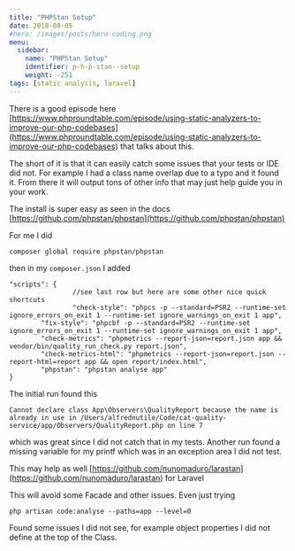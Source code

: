 ```yaml
---
title: "PHPStan Setup"
date: 2018-08-05
#hero: /images/posts/hero-coding.png
menu:
  sidebar:
    name: "PHPStan Setup"
    identifier: p-h-p-stan--setup
    weight: -251
tags: [static analysis, laravel]
---
```


There is a good episode here [https://www.phproundtable.com/episode/using-static-analyzers-to-improve-our-php-codebases](https://www.phproundtable.com/episode/using-static-analyzers-to-improve-our-php-codebases) that talks about this.

The short of it is that it can easily catch some issues that your tests or IDE did not. For example I had a class name overlap due to a typo and it found it.  From there it will output tons of other info that may just help guide you in your work.

The install is super easy as seen in the docs [https://github.com/phpstan/phpstan](https://github.com/phpstan/phpstan)

For me I did

```
composer global require phpstan/phpstan
```

then in my `composer.json` I added 

```
"scripts": {
				//see last row but here are some other nice quick shortcuts
				"check-style": "phpcs -p --standard=PSR2 --runtime-set ignore_errors_on_exit 1 --runtime-set ignore_warnings_on_exit 1 app",
        "fix-style": "phpcbf -p --standard=PSR2 --runtime-set ignore_errors_on_exit 1 --runtime-set ignore_warnings_on_exit 1 app",
        "check-metrics": "phpmetrics --report-json=report.json app && vendor/bin/quality_run_check.py report.json",
        "check-metrics-html": "phpmetrics --report-json=report.json --report-html=report app && open report/index.html",
        "phpstan": "phpstan analyse app"
}
```

The initial run found this 

```
Cannot declare class App\Observers\QualityReport because the name is already in use in /Users/alfrednutile/Code/cat-quality-service/app/Observers/QualityReport.php on line 7
```

which was great since I did not catch that in my tests. Another run found a missing variable for my printf which was in an exception area I did not test.

This may help as well [https://github.com/nunomaduro/larastan](https://github.com/nunomaduro/larastan) for Laravel

This will avoid some Facade and other issues. Even just trying

```
php artisan code:analyse --paths=app --level=0
```

Found some issues I did not see, for example object properties I did not define at the top of the Class.